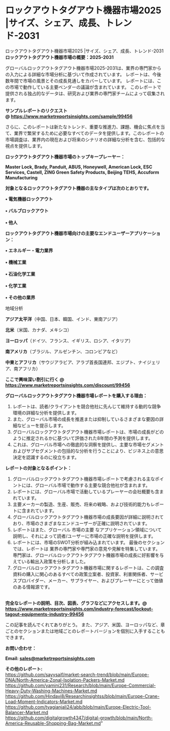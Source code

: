 # ロックアウトタグアウト機器市場2025 |サイズ、シェア、成長、トレンド-2031
ロックアウトタグアウト機器市場2025 |サイズ、シェア、成長、トレンド-2031
<strong><b>ロックアウトタグアウト機器市場の概要：2025-2031</b></strong>

グローバルロックアウトタグアウト機器市場2025-2031は、業界の専門家からの入力による詳細な市場分析に基づいて作成されています。 レポートは、今後数年間で市場の風景とその成長見通しをカバーしています。 レポートには、この市場で動作している主要ベンダーの議論が含まれています。 このレポートで提供される独占的なデータは、研究および業界の専門家チームによって収集されます。

<strong>サンプルレポートのリクエスト @ <a href=https://www.marketreportsinsights.com/sample/99456>https://www.marketreportsinsights.com/sample/99456</a></strong>

さらに、このレポートは新たなトレンド、重要な推進力、課題、機会に焦点を当て、業界で繁栄するために必要なすべてのデータを提供します。このレポートの市場調査は、業界内の現在および将来のシナリオの詳細な分析を含む、包括的な視点を提供します。

<strong>ロックアウトタグアウト機器市場のトップキープレーヤー：</strong>

<strong>Master Lock, Brady, Panduit, ABUS, Honeywell, American Lock, ESC Services, Castell, ZING Green Safety Products, Beijing TEHS, Accuform Manufacturing</strong>

<strong><b>対象となるロックアウトタグアウト機器の主なタイプは次のとおりです。</b></strong>

<strong>• 電気機器ロックアウト<br><br>• バルブロックアウト<br><br>• 他人</strong>

<strong><b>ロックアウトタグアウト機器市場向けの主要なエンドユーザーアプリケーション：</b></strong>

<strong>• エネルギー・電力業界<br><br>• 機械工業<br><br>• 石油化学工業<br><br>• 化学工業<br><br>• その他の業界</strong>

 地域分析

<strong><b>アジア太平洋</b></strong>（中国、日本、韓国、インド、東南アジア）

<strong><b>北米</b></strong>（米国、カナダ、メキシコ）

<strong><b>ヨーロッパ</b></strong>（ドイツ、フランス、イギリス、ロシア、イタリア）

<strong><b>南アメリカ</b></strong>（ブラジル、アルゼンチン、コロンビアなど）

<strong><b>中東とアフリカ</b></strong>（サウジアラビア、アラブ首長国連邦、エジプト、ナイジェリア、南アフリカ）

<strong>ここで興味深い割引に行く @ <a href=https://www.marketreportsinsights.com/discount/99456>https://www.marketreportsinsights.com/discount/99456</a></strong>

<strong><b>グローバルロックアウトタグアウト機器市場レポートを購入する理由：</b></strong>
<ol>
  <li>レポートは、読者/クライアントを競合他社に先んじて維持する動的な競争環境の詳細な分析を提供します。</li>
  <li>また、グローバル市場の成長を推進または抑制しているさまざまな要因の詳細なビューを提示します。</li>
  <li>グローバルロックアウトタグアウト機器市場レポートは、市場の成長がどのように推定されるかに基づいて評価された8年間の予測を提供します。</li>
  <li>これは、グローバル市場への徹底的な洞察を提供し、主要な市場セグメントおよびサブセグメントの包括的な分析を行うことにより、ビジネス上の意思決定を認識するのに役立ちます。</li>
</ol>
<strong><b>レポートの対象となるポイント：</b></strong>
<ol>
  <li>グローバルロックアウトタグアウト機器市場レポートで考慮される主なポイントには、グローバル市場で動作する主要な競合他社が含まれます。</li>
  <li>レポートには、グローバル市場で活動しているプレーヤーの会社概要も含まれています。</li>
  <li>主要メーカーの製造、生産、販売、将来の戦略、および技術的能力もレポートに含まれています。</li>
  <li>グローバルロックアウトタグアウト機器市場の成長要因が詳細に説明されており、市場のさまざまなエンドユーザーが正確に説明されています。</li>
  <li>レポートはまた、グローバル 市場の主要 なアプリケーション領域について説明し、それによって読者/ユーザーに市場の正確な説明を提供します。</li>
  <li>レポートには、市場のSWOT分析が組み込まれています。 最後のセクションでは、レポートは 業界の専門家や専門家の意見や見解を特集しています。 専門家は、グローバルロックアウトタグアウト機器市場の成長に好影響を与えている輸出入政策を分析しました。</li>
  <li>グローバルロックアウトタグアウト機器市場に関するレポートは、この調査資料の購入に関心のあるすべての政策立案者、投資家、利害関係者、サービスプロバイダー、メーカー、サプライヤー、およびプレーヤーにとって価値のある情報源です。</li>
</ol><br>
<strong>完全なレポートの説明、目次、図表、グラフなどにアクセスします。@ <a href=https://www.marketreportsinsights.com/industry-forecast/lockout-tagout-equipments-industry-99456>https://www.marketreportsinsights.com/industry-forecast/lockout-tagout-equipments-industry-99456</a></strong>

この記事を読んでくれてありがとう。 また、アジア、米国、ヨーロッパなど、章ごとのセクションまたは地域ごとのレポートバージョンを個別に入手することもできます。

<strong><b>お問い合わせ：</b></strong>

<strong>Email: </strong><a href=mailto:sales@marketreportsinsights.com><strong>sales@marketreportsinsights.com</strong></a>

<strong>その他のレポート:</strong>
<br>
<a href=https://github.com/sayysaif/market-search-trend/blob/main/Europe-DNA/North-America-Zonal-Isolation-Packers-Market.md>https://github.com/sayysaif/market-search-trend/blob/main/Europe-DNA/North-America-Zonal-Isolation-Packers-Market.md</a>
<br>
<a href=https://github.com/yamini231/Research/blob/main/Europe-Commercial-Heavy-Duty-Washing-Machines-Market.md>https://github.com/yamini231/Research/blob/main/Europe-Commercial-Heavy-Duty-Washing-Machines-Market.md</a>
<br>
<a href=https://github.com/Hindavi8/Researchinsightss/blob/main/Europe-Crane-Load-Moment-Indicators-Market.md>https://github.com/Hindavi8/Researchinsightss/blob/main/Europe-Crane-Load-Moment-Indicators-Market.md</a>
<br>
<a href=https://github.com/tyagianjali24/abb/blob/main/Europe-Electric-Tool-Balancer-Market.md>https://github.com/tyagianjali24/abb/blob/main/Europe-Electric-Tool-Balancer-Market.md</a>
<br>
<a href=https://github.com/digitalgrowth4347/digital-growth/blob/main/North-America-Reusable-Shopping-Bag-Market.md>https://github.com/digitalgrowth4347/digital-growth/blob/main/North-America-Reusable-Shopping-Bag-Market.md</a>"
